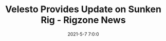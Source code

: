 ---
"title": "Velesto Provides Update on Sunken Rig - Rigzone News"
"date": "2021-5-7 7:0:0"
"feed_name": "GOOGLENEWS"
"feed_website": "https://news.google.com/search?q=drilling%2Bincident&hl=en-US&gl=US&ceid=US:en"
"feed_rss": "https://news.google.com/rss/search?q=drilling%2Bincident&hl=en-US&gl=US&ceid=US:en"
"link": "https://www.rigzone.com/news/velesto_provides_update_on_sunken_rig-07-may-2021-165363-article/"
"file": "_posts/2021-1-1-7cd47ab13b5335654eda70b02551f2506c29bfa1.md"
"accident": "0"
"drilling": "0"
---